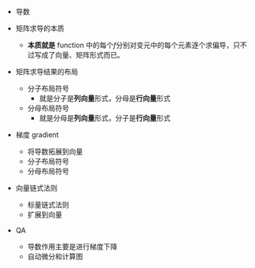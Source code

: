 
- 导数
- 矩阵求导的本质
	- **本质就是** function 中的每个$f$分别对变元中的每个元素逐个求偏导，只不过写成了向量、矩阵形式而已。
- 矩阵求导结果的布局
	- 分子布局符号
		- 就是分子是**列向量**形式，分母是**行向量**形式
	- 分母布局符号
		- 就是分母是**列向量**形式，分子是**行向量**形式
- 梯度 gradient
	- 将导数拓展到向量
	- 分子布局符号
	- 分母布局符号
- 向量链式法则
	- 标量链式法则
	- 扩展到向量

- QA
	- 导数作用主要是进行梯度下降
	- 自动微分和计算图